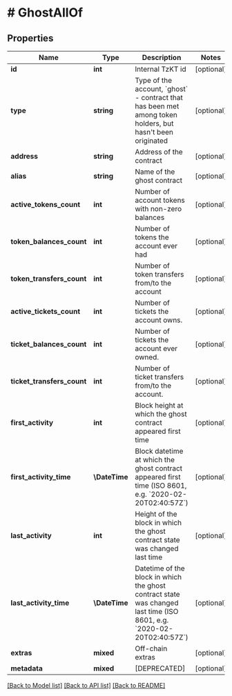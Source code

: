 # # GhostAllOf

## Properties

Name | Type | Description | Notes
------------ | ------------- | ------------- | -------------
**id** | **int** | Internal TzKT id | [optional]
**type** | **string** | Type of the account, &#x60;ghost&#x60; - contract that has been met among token holders, but hasn&#39;t been originated | [optional]
**address** | **string** | Address of the contract | [optional]
**alias** | **string** | Name of the ghost contract | [optional]
**active_tokens_count** | **int** | Number of account tokens with non-zero balances | [optional]
**token_balances_count** | **int** | Number of tokens the account ever had | [optional]
**token_transfers_count** | **int** | Number of token transfers from/to the account | [optional]
**active_tickets_count** | **int** | Number of tickets the account owns. | [optional]
**ticket_balances_count** | **int** | Number of tickets the account ever owned. | [optional]
**ticket_transfers_count** | **int** | Number of ticket transfers from/to the account. | [optional]
**first_activity** | **int** | Block height at which the ghost contract appeared first time | [optional]
**first_activity_time** | **\DateTime** | Block datetime at which the ghost contract appeared first time (ISO 8601, e.g. &#x60;2020-02-20T02:40:57Z&#x60;) | [optional]
**last_activity** | **int** | Height of the block in which the ghost contract state was changed last time | [optional]
**last_activity_time** | **\DateTime** | Datetime of the block in which the ghost contract state was changed last time (ISO 8601, e.g. &#x60;2020-02-20T02:40:57Z&#x60;) | [optional]
**extras** | **mixed** | Off-chain extras | [optional]
**metadata** | **mixed** | [DEPRECATED] | [optional]

[[Back to Model list]](../../README.md#models) [[Back to API list]](../../README.md#endpoints) [[Back to README]](../../README.md)
